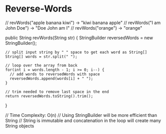 # Reverse-Words
// revWords("apple banana kiwi") -> "kiwi banana apple"
  // revWords("I am John Doe")     -> "Doe John am I"
  // revWords("orange")            -> "orange"

  public String revWords(String str) {
    StringBuilder reversedWords = new StringBuilder();

    // split input string by " " space to get each word as String[]
    String[] words = str.split(" ");

    // loop over the array from back
    for(int i = words.length - 1; i >= 0; i--) {
      // add words to reversedWords with space
      reversedWords.append(words[i] + " ");
    }

    // trim needed to remove last space in the end
    return reversedWords.toString().trim();
  }

  // Time Complexity: O(n)
  // Using StringBuilder will be more efficient than String
  // String is immutable and concatenation in the loop will create many String objects
